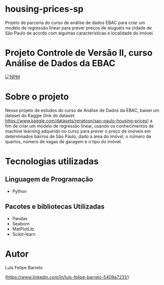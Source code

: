 # housing-prices-sp
Projeto de parceria do curso de análise de dados EBAC para criar um modelo de regressão linear para prever preços de aluguéis na cidade de São Paulo de acordo com algumas características e localidade do imóvel.
# Projeto Controle de Versão II, curso Análise de Dados da EBAC 
[![NPM](https://img.shields.io/npm/l/react)](https://github.com/luisfelipebarreto/Data-Analysis-EBAC/blob/main/LICENSE)

# Sobre o projeto

Nesse projeto de estudos do curso de Análise de Dados da EBAC, baixei um dataset do Kaggle (link do dataset: https://www.kaggle.com/datasets/renatosn/sao-paulo-housing-prices) a fim de criar um modelo de regressão linear, usando os conhecimentos de machine learning adquirido no curso para prever o preço de imóveis em determinados bairros de São Paulo, dado a área do imóvel, o número de quartos, número de vagas de garagem e o tipo do imóvel.

# Tecnologias utilizadas
## Linguagem de Programação
- Python
## Pacotes e bibliotecas Utilizadas
- Pandas
- Seaborn
- MatPlotLib
- Scikit-learn

# Autor

Luís Felipe Barreto

(https://www.linkedin.com/in/luís-felipe-barreto-5409a7231/)
